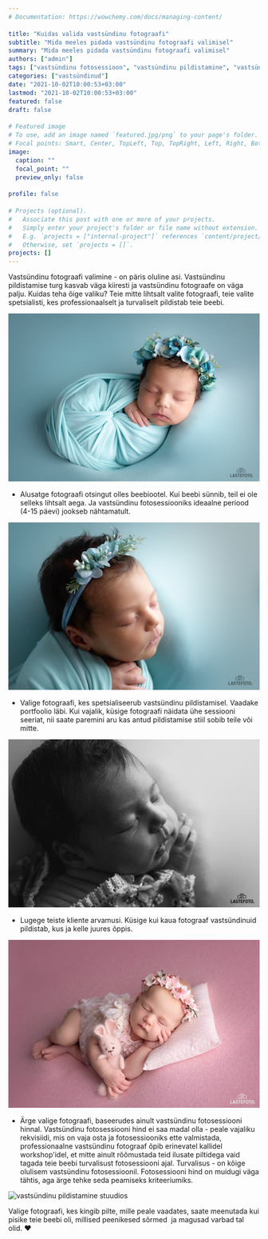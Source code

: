 ```yaml
---
# Documentation: https://wowchemy.com/docs/managing-content/

title: "Kuidas valida vastsündinu fotograafi"
subtitle: "Mida meeles pidada vastsündinu fotograafi valimisel"
summary: "Mida meeles pidada vastsündinu fotograafi valimisel"
authors: ["admin"]
tags: ["vastsündinu fotosessioon", "vastsündinu pildistamine", "vastsündinu pildistamine stuudios"]
categories: ["vastsündinud"]
date: "2021-10-02T10:00:53+03:00"
lastmod: "2021-10-02T10:00:53+03:00"
featured: false
draft: false

# Featured image
# To use, add an image named `featured.jpg/png` to your page's folder.
# Focal points: Smart, Center, TopLeft, Top, TopRight, Left, Right, BottomLeft, Bottom, BottomRight.
image:
  caption: ""
  focal_point: ""
  preview_only: false

profile: false

# Projects (optional).
#   Associate this post with one or more of your projects.
#   Simply enter your project's folder or file name without extension.
#   E.g. `projects = ["internal-project"]` references `content/project/deep-learning/index.md`.
#   Otherwise, set `projects = []`.
projects: []
---
```

Vastsündinu fotograafi valimine - on päris oluline asi. Vastsündinu pildistamise turg kasvab väga kiiresti ja vastsündinu fotograafe on väga palju. Kuidas teha õige valiku?
Teie mitte lihtsalt valite fotograafi, teie valite spetsialisti, kes professionaalselt ja turvaliselt pildistab teie beebi.

![vastsündinu pildistamine](./vastsundinu-fotograaf-1.jpg)

- Alusatge fotograafi otsingut olles beebiootel. Kui beebi sünnib, teil ei ole selleks lihtsalt aega. Ja vastsündinu fotosessiooniks ideaalne periood (4-15 päevi) jookseb nähtamatult.

![vastsündinu fotosessioon](./vastsundinu-fotograaf-2.jpg)

- Valige fotograafi, kes spetsialiseerub vastsündinu pildistamisel. Vaadake portfoolio läbi. Kui vajalik, küsige fotograafi näidata ühe sessiooni seeriat, nii saate paremini aru kas antud pildistamise stiil sobib teile või mitte.

![vastsündinu pildistamine Tallinnas](./vastsundinu-fotograaf-3.jpg)

- Lugege teiste kliente arvamusi. Küsige kui kaua fotograaf vastsündinuid pildistab, kus ja kelle juures õppis.

![vastsündinu fotosessioon stuudios Tallinnas](./vastsundinu-fotograaf-4.jpg)

- Ärge valige fotograafi, baseerudes ainult vastsündinu fotosessiooni hinnal. Vastsündinu fotosessiooni hind ei saa madal olla - peale vajaliku rekvisiidi, mis on vaja osta ja fotosessiooniks ette valmistada, professionaalne vastsündinu fotograaf õpib erinevatel kallidel workshop'idel, et mitte ainult rõõmustada teid ilusate piltidega vaid tagada teie beebi turvalisust fotosessiooni ajal. Turvalisus - on kõige olulisem vastsündinu fotosessioonil. Fotosessiooni hind on muidugi väga tähtis, aga ärge tehke seda peamiseks kriteeriumiks.

![vastsündinu pildistamine stuudios](./vastsundinu-fotograaf-5.jpg)

Valige fotograafi, kes kingib pilte, mille peale vaadates, saate meenutada kui pisike teie beebi oli, millised peenikesed sõrmed  ja magusad varbad tal olid. ❤️